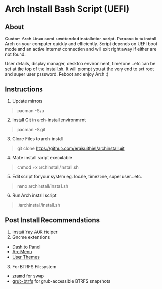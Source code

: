 # Arch Install Bash Script (UEFI)

## About

Custom Arch Linux semi-unattended installation script. Purpose is to install Arch on your computer quickly and efficiently. Script depends on UEFI boot mode and an active internet connection and will exit right away if either are not found.

User details, display manager, desktop environment, timezone...etc can be set at the top of the install.sh. It will prompt you at the very end to set root and super user password. Reboot and enjoy Arch :)

## Instructions

1. Update mirrors

> pacman -Syu

2. Install Git in arch-install environment

> pacman -S git

3. Clone Files to arch-install

> git clone https://github.com/eraisuithiel/archinstall.git

4. Make install script executable

> chmod +x archinstall/install.sh

5. Edit script for your system eg. locale, timezone, super user...etc.

> nano archinstall/install.sh

6. Run Arch install script

> ./archinstall/install.sh

## Post Install Recommendations

1. Install [Yay AUR Helper](https://github.com/Jguer/yay)
2. Gnome extensions

- [Dash to Panel](https://extensions.gnome.org/extension/1160/dash-to-panel/)
- [Arc Menu](https://extensions.gnome.org/extension/3628/arcmenu/)
- [User Themes](https://extensions.gnome.org/extension/19/user-themes/)

3. For BTRFS Filesystem

- [zramd](https://aur.archlinux.org/packages/zramd/) for swap
- [grub-btrfs](https://archlinux.org/packages/community/any/grub-btrfs/) for grub-accessible BTRFS snapshots

